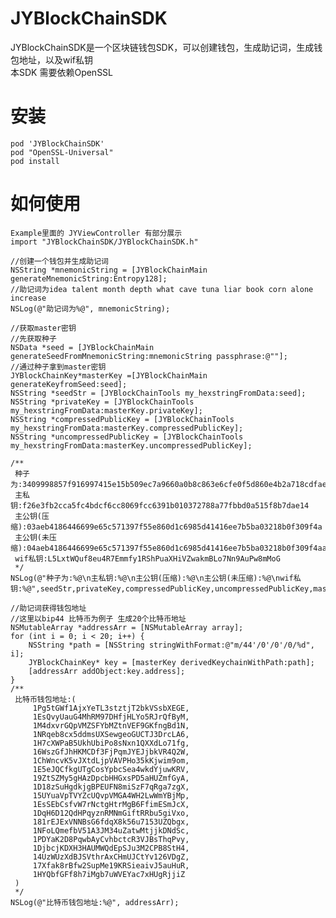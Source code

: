 # JYBlockChainSDK

JYBlockChainSDK是一个区块链钱包SDK，可以创建钱包，生成助记词，生成钱包地址，以及wif私钥  
本SDK 需要依赖OpenSSL

# 安装
    pod 'JYBlockChainSDK'  
    pod "OpenSSL-Universal"    
    pod install  
    
# 如何使用
    Example里面的 JYViewController 有部分展示   
    import "JYBlockChainSDK/JYBlockChainSDK.h"  

    //创建一个钱包并生成助记词
    NSString *mnemonicString = [JYBlockChainMain generateMnemonicString:Entropy128];
    //助记词为idea talent month depth what cave tuna liar book corn alone increase
    NSLog(@"助记词为%@", mnemonicString);
    
    //获取master密钥
    //先获取种子
    NSData *seed = [JYBlockChainMain generateSeedFromMnemonicString:mnemonicString passphrase:@""];
    //通过种子拿到master密钥
    JYBlockChainKey*masterKey =[JYBlockChainMain generateKeyfromSeed:seed];
    NSString *seedStr = [JYBlockChainTools my_hexstringFromData:seed];
    NSString *privateKey = [JYBlockChainTools my_hexstringFromData:masterKey.privateKey];
    NSString *compressedPublicKey = [JYBlockChainTools my_hexstringFromData:masterKey.compressedPublicKey];
    NSString *uncompressedPublicKey = [JYBlockChainTools my_hexstringFromData:masterKey.uncompressedPublicKey];

    /**
     种子为:3409998857f916997415e15b509ec7a9660a0b8c863e6cfe0f5d860e4b2a718cdfaef64a861a59d6be0bef0cf638dbc9b86447b19576b1678552fa94535bc6f4
     主私钥:f26e3fb2cca5fc4bdcf6cc8069fcc6391b010372788a77fbbd0a515f8b7dae14
     主公钥(压缩):03aeb4186446699e65c571397f55e860d1c6985d41416ee7b5ba03218b0f309f4a
     主公钥(未压缩):04aeb4186446699e65c571397f55e860d1c6985d41416ee7b5ba03218b0f309f4aae627439a3304267f959f2d03906191f71ed7bb64ac2b94999def53aeb1ac1eb
     wif私钥:L5LxtWQuf8eu4R7Emmfy1RShPuaXHiVZwakmBLo7Nn9AuPw8mMoG
     */
    NSLog(@"种子为:%@\n主私钥:%@\n主公钥(压缩):%@\n主公钥(未压缩):%@\nwif私钥:%@",seedStr,privateKey,compressedPublicKey,uncompressedPublicKey,masterKey.wifPrivateKey);
    
    //助记词获得钱包地址
    //这里以bip44 比特币为例子 生成20个比特币地址
    NSMutableArray *addressArr = [NSMutableArray array];
    for (int i = 0; i < 20; i++) {
        NSString *path = [NSString stringWithFormat:@"m/44'/0'/0'/0/%d", i];
        JYBlockChainKey* key = [masterKey derivedKeychainWithPath:path];
        [addressArr addObject:key.address];
    }
    /**
     比特币钱包地址:(
         1Pg5tGWf1AjxYeTL3stztjT2bkVSsbXEGE,
         1EsQvyUauG4MhRM97DHfjHLYo5RJrQfByM,
         1M4dxvrGQpVMZSFYbMZtnVEF9GKfngBd1N,
         1NRqeb8cx5ddmsUXSewgeoGUCTJ3DrcLA6,
         1H7cXWPaB5UkhUbiPo8sNxn1QXXdLo71fg,
         16WszGfJhHKMCDf3FjPqmJYEJjbkVR4Q2W,
         1ChWncvK5vJXtdLjpVAVPHo35kKjwim9om,
         1E5eJQCfkgUTgCosYpbcSea4wkdYjuwKRV,
         19ZtSZMy5gHAzDpcbHHGxsPD5aHUZmfGyA,
         1D18zSuHgdkjgBPEUFN8miSzF7qRga7zgX,
         15UYuaVpTVYZcUQvpVMGA4WH2LwWmYBjMp,
         1EsSEbCsfvW7rNctgHtrMgB6FfimESmJcX,
         1DqH6D12QdHPqyznRMNmGiftRRbu5giVxo,
         181rEJExVNNBsG6fdqX8k56u7153UZQbgx,
         1NFoLQmefbV51A3JM34uZatwMtjjkDNdSc,
         1PDYaK2D8PqwbAyCvhbctcR3VJBsThqPvy,
         1DjbcjKDXH3HAUMWQdEpSJu3M2CPB8StH4,
         14UzWUzXdBJSVthrAxCHmUJCtYv126VDgZ,
         17Xfak8rBfw2SupMe19KRSieaivJ5auHuR,
         1HYQbfGFf8h7iMgb7uWVEYac7xHUgRjjiZ
     )
     */
    NSLog(@"比特币钱包地址:%@", addressArr);
    
    
